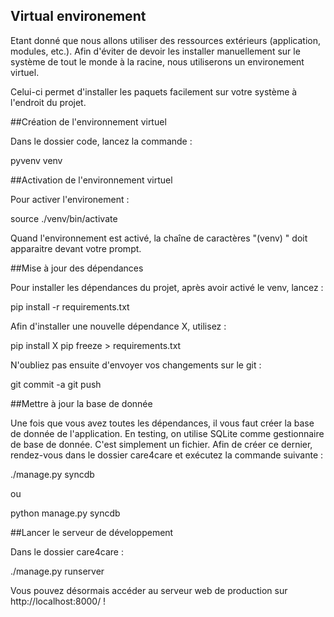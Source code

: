 ## Virtual environement

Etant donné que nous allons utiliser des ressources extérieurs (application, modules, etc.). Afin d'éviter de devoir les installer manuellement sur le système de tout le monde à la racine, nous utiliserons un environement virtuel.

Celui-ci permet d'installer les paquets facilement sur votre système à l'endroit du projet.

##Création de l'environnement virtuel

Dans le dossier code, lancez la commande :

  pyvenv venv

##Activation de l'environnement virtuel

Pour activer l'environement :

  source ./venv/bin/activate

Quand l'environnement est activé, la chaîne de caractères "(venv) " doit apparaitre devant votre prompt.

##Mise à jour des dépendances

Pour installer les dépendances du projet, après avoir activé le venv, lancez :

  pip install -r requirements.txt

Afin d'installer une nouvelle dépendance X, utilisez :

  pip install X
  pip freeze > requirements.txt

N'oubliez pas ensuite d'envoyer vos changements sur le git :

  git commit -a
  git push

##Mettre à jour la base de donnée

Une fois que vous avez toutes les dépendances, il vous faut créer la base de donnée de l'application. En testing, on utilise SQLite comme gestionnaire de base de donnée. C'est simplement un fichier. Afin de créer ce dernier, rendez-vous dans le dossier care4care et exécutez la commande suivante :

  ./manage.py syncdb

ou

  python manage.py syncdb


##Lancer le serveur de développement

Dans le dossier care4care :

  ./manage.py runserver

Vous pouvez désormais accéder au serveur web de production sur http://localhost:8000/ !

